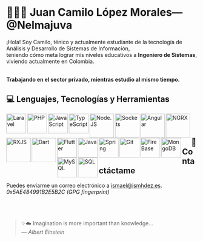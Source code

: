 # 👨🏻‍💻 Juan Camilo López Morales&mdash;@Nelmajuva

¡Hola! Soy Camilo, ténico y actualmente estudiante de la tecnología de Análisis y Desarrollo de Sistemas de Información,<br/>
teniendo cómo meta lograr mis niveles educativos a **Ingeniero de Sistemas**, viviendo actualmente en Colombia.<br/><br/>

**Trabajando en el sector privado, mientras estudio al mismo tiempo.**

## 💻 Lenguajes, Tecnologías y Herramientas
<img align="left" alt="Laravel" width="52px" src="https://upload.wikimedia.org/wikipedia/commons/thumb/9/9a/Laravel.svg/1200px-Laravel.svg.png" >
<img align="left" alt="PHP" width="52px" src="https://cdn3.iconfinder.com/data/icons/popular-services-brands/512/php-512.png" >
<img align="left" alt="JavaScript" width="52px" src="https://upload.wikimedia.org/wikipedia/commons/thumb/9/99/Unofficial_JavaScript_logo_2.svg/800px-Unofficial_JavaScript_logo_2.svg.png" >
<img align="left" alt="TypeScript" width="52px" src="https://upload.wikimedia.org/wikipedia/commons/4/4c/Typescript_logo_2020.svg" >
<img align="left" alt="Node.JS" width="64px" src="https://icons-for-free.com/iconfiles/png/512/install+javascript+js+node+npm+tools+icon-1320165731324625592.png" >
<img align="left" alt="Sockets" width="64px" src="https://cdn.worldvectorlogo.com/logos/socket-io.svg" >
<img align="left" alt="Angular" width="64px" src="https://upload.wikimedia.org/wikipedia/commons/thumb/c/cf/Angular_full_color_logo.svg/2048px-Angular_full_color_logo.svg.png" >
<img align="left" alt="NGRX" width="64px" src="https://ngrx.io/assets/images/badge.svg" >
<img align="left" alt="RXJS" width="64px" src="https://cdn.worldvectorlogo.com/logos/rxjs-1.svg" >
<img align="left" alt="Dart" width="64px" src="https://img.icons8.com/color/144/000000/dart.png">
<img align="left" alt="Flutter" width="52px" src="https://iconape.com/wp-content/files/yb/61798/svg/flutter-logo.svg" >
<img align="left" alt="Java" width="52px" src="https://cdn-icons-png.flaticon.com/512/226/226777.png" >
<img align="left" alt="Spring" width="52px" src="https://cdn.freebiesupply.com/logos/large/2x/spring-3-logo-png-transparent.png" >
<img align="left" alt="Git" width="52px" src="https://upload.wikimedia.org/wikipedia/commons/thumb/3/3f/Git_icon.svg/1024px-Git_icon.svg.png" >
<img align="left" alt="FireBase" width="52px" src="https://firebase.google.com/downloads/brand-guidelines/PNG/logo-logomark.png?hl=es-419" >
<img align="left" alt="MongoDB" width="52px" src="https://img.icons8.com/color/480/mongodb.png" >
<img align="left" alt="MySQL" width="52px" src="https://1000marcas.net/wp-content/uploads/2020/11/MySQL-logo.png">
<img align="left" alt="SQL" width="52px" src="https://www.abd.es/wp-content/uploads/2018/11/sql-server-logo.png">

<br />
<br />

## 📨 Contactáctame
Puedes enviarme un correo electrónico a <a href="mailto:ismael@ismhdez.es">ismael@ismhdez.es</a>.  
<i>0x5AE484991B2E5B2C (GPG fingerprint)</i>
<br />
<br />
<br />
<br />

> ✨☁️ Imagination is more important than knowledge...  
> *&mdash; Albert Einstein*
